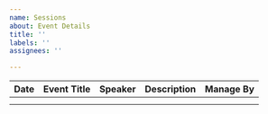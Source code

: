 ```yaml
---
name: Sessions
about: Event Details
title: ''
labels: ''
assignees: ''

---
```


Date | Event Title | Speaker | Description | Manage By
------------ | ------------- | --------------| ------------ | -----------
 |  |  |  | 
 |  |  |  |
